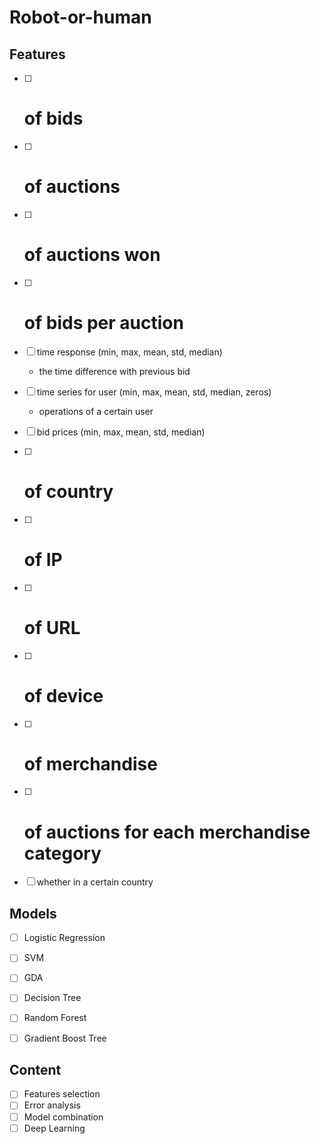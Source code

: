 # Robot-or-human

## Features
- [ ] # of bids
- [ ] # of auctions
- [ ] # of auctions won 
- [ ] # of bids per auction
- [ ] time response (min, max, mean, std, median)
  - the time difference with previous bid
- [ ] time series for user (min, max, mean, std, median, zeros)
  - operations of a certain user
- [ ] bid prices (min, max, mean, std, median)
- [ ] # of country
- [ ] # of IP
- [ ] # of URL
- [ ] # of device
- [ ] # of merchandise
- [ ] # of auctions for each merchandise category
- [ ] whether in a certain country


## Models
- [ ] Logistic Regression
- [ ] SVM
- [ ] GDA
- [ ] Decision Tree
- [ ] Random Forest
- [ ] Gradient Boost Tree


## Content
- [ ] Features selection
- [ ] Error analysis
- [ ] Model combination
- [ ] Deep Learning
